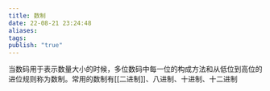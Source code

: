 ```yaml
---
title: 数制
date: 22-08-21 23:24:48
aliases: 
tags: 
publish: "true"
---
```

当数码用于表示数量大小的时候，多位数码中每一位的构成方法和从低位到高位的进位规则称为数制。常用的数制有[[二进制]]、八进制、十进制、十二进制
